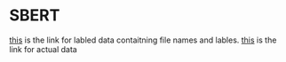# SBERT
[this](https://drive.google.com/drive/folders/1-oGerlYvAKbK6Ws4MAVTBuimV6USRVKY) is the link for labled data contaitning file names and lables.
[this](ttps://niuits-my.sharepoint.com/personal/z1907279_students_niu_edu/_layouts/15/onedrive.aspx?id=%2Fpersonal%2Fz1907279_students_niu_edu%2FDocuments%2Fdata%2Ftext_data%2Ezip&parent=%2Fpersonal%2Fz1907279_students_niu_edu%2FDocuments%2Fdata&ga=1) is the link for actual data
